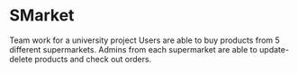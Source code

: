 # SMarket
Team work for a university project
Users are able to buy products from 5 different supermarkets. Admins from each supermarket are able to update-delete products and check out orders.
